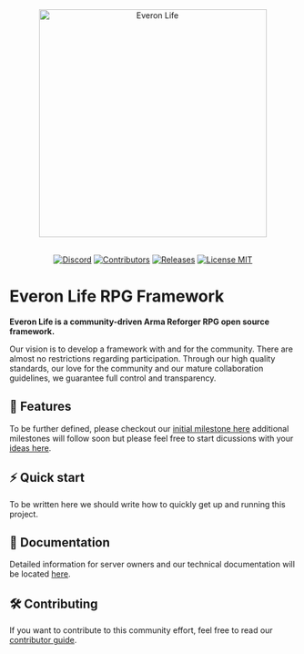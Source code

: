 <div align="center">
<picture>
  <source media="(prefers-color-scheme: dark)" width="400" srcset="https://user-images.githubusercontent.com/13269125/170135155-d99def26-696b-4608-98b3-26279ad01323.svg">
  <source media="(prefers-color-scheme: light)" width="400" srcset="https://user-images.githubusercontent.com/13269125/170135264-506819a4-830f-496f-bdee-8f5d3b5a9e94.svg">
  <img alt="Everon Life" width="400" src="https://user-images.githubusercontent.com/13269125/170135264-506819a4-830f-496f-bdee-8f5d3b5a9e94.svg">
</picture>
<br/><br/>

[![Discord](https://img.shields.io/discord/976203864632086619?label=discord)](https://discord.gg/everonlife)
[![Contributors](https://img.shields.io/github/contributors/EveronLife/EveronLife)](https://github.com/EveronLife/EveronLife/graphs/contributors)
[![Releases](https://img.shields.io/github/v/release/EveronLife/EveronLife)](https://github.com/EveronLife/EveronLife/releases)
[![License MIT](https://img.shields.io/badge/License-MIT-green)](https://opensource.org/licenses/MIT)
</div>

# Everon Life RPG Framework

**Everon Life is a community-driven Arma Reforger RPG open source framework.**

Our vision is to develop a framework with and for the community.
There are almost no restrictions regarding participation.
Through our high quality standards, our love for the community and our mature collaboration guidelines, we guarantee full control and transparency.

## 🚀 Features
<!--
🚧 meaning is being actively worked on
✅ is somewhat implemeted (even an early WIP state is okay)
- 🚧 Fully persitent world
### To be discussed (follow the discussion links)
- Player driven Economy 
### Non Features
- No weapons (link to alternative everon life guns
- No models beyond basic stuff
-->
To be further defined, please checkout our [initial milestone here](https://github.com/EveronLife/EveronLife/milestone/1) additional milestones will follow soon but please feel free to start dicussions with your [ideas here](https://github.com/EveronLife/EveronLife/discussions/categories/ideas).

## ⚡ Quick start

To be written here we should write how to quickly get up and running this project.

## 📖 Documentation

Detailed information for server owners and our technical documentation will be located [here](docs/index.md).

## 🛠️ Contributing

If you want to contribute to this community effort, feel free to read our [contributor guide](.github/CONTRIBUTING.md).
